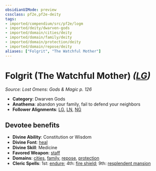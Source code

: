 ```yaml
---
obsidianUIMode: preview
cssclass: pf2e,pf2e-deity
tags:
- imported/compendium/src/pf2e/logm
- imported/deity/dwarven-gods
- imported/domain/cities/deity
- imported/domain/family/deity
- imported/domain/protection/deity
- imported/domain/repose/deity
aliases: ["Folgrit", "The Watchful Mother"]
---
```

# Folgrit (The Watchful Mother) *([LG](lawful-goo-b1.md))*  
*Source: Lost Omens: Gods & Magic p. 126*  

- **Category**: Dwarven Gods
- **Anathema**: abandon your family, fail to defend your neighbors
- **Follower Alignments**: [LG](lawful-goo-b1.md), [LN](lawful-neutral-b1.md), [NG](neutral-good-b1.md)

## Devotee benefits

- **Divine Ability**: Constitution or Wisdom
- **Divine Font**: [heal](../../spells/heal.md)
- **Divine Skill**: Medicine
- **Favored Weapon**: [staff](../../equipment/items/staff.md)
- **Domains**: [cities](../domains.md#Cities), [family](../domains.md#Family), [repose](../domains.md#Repose), [protection](../domains.md#Protection)
- **Cleric Spells**: 1st: [endure](../../spells/endure-logm.md); 4th: [fire shield](../../spells/fire-shield.md); 9th: [resplendent mansion](../../spells/resplendent-mansion.md)